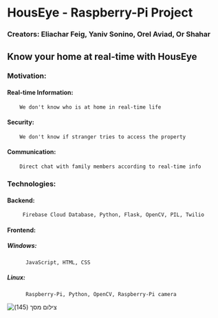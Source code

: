 # HousEye - Raspberry-Pi Project
  ### Creators: Eliachar Feig, Yaniv Sonino, Orel Aviad, Or Shahar

## Know your home at real-time with HousEye

### Motivation:
   #### Real-time Information:
        We don't know who is at home in real-time life
   #### Security:
        We don't know if stranger tries to access the property 
   #### Communication:
        Direct chat with family members according to real-time info


### Technologies:
   #### Backend:
         Firebase Cloud Database, Python, Flask, OpenCV, PIL, Twilio
   #### Frontend:
   ##### Windows:
          JavaScript, HTML, CSS
   ##### Linux:
          Raspberry-Pi, Python, OpenCV, Raspberry-Pi camera


![‏‏צילום מסך (145)](https://user-images.githubusercontent.com/92340496/187524062-5399a384-c9a6-4a77-bc10-0e779e975df5.png)

